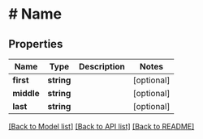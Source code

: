 # # Name

## Properties

Name | Type | Description | Notes
------------ | ------------- | ------------- | -------------
**first** | **string** |  | [optional]
**middle** | **string** |  | [optional]
**last** | **string** |  | [optional]

[[Back to Model list]](../../README.md#models) [[Back to API list]](../../README.md#endpoints) [[Back to README]](../../README.md)
